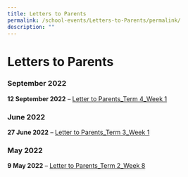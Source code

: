```yaml
---
title: Letters to Parents
permalink: /school-events/Letters-to-Parents/permalink/
description: ""
---
```

Letters to Parents
==================

### **September 2022**


**12 September 2022** – [Letter to Parents_Term 4_Week 1](/files/Letter-to-Parents_Term-4_Week-1.pdf)

### **June 2022**

**27 June 2022** – [Letter to Parents_Term 3_Week 1](/files/Letter-to-Parents_Term-3_Week-1.pdf)

### **May 2022**

**9 May 2022** – [Letter to Parents_Term 2_Week 8](/files/Letter-to-Parents_Term-2_Week-8.pdf)
